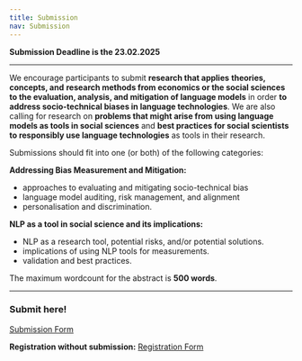 ```yaml
---
title: Submission
nav: Submission
---
```


**Submission Deadline is the 23.02.2025**

-----

We encourage participants to submit **research that applies** **theories, concepts, and** **research methods from economics or the social sciences to the evaluation, analysis, and mitigation of language models** in order **to address socio-technical biases in language technologies**. We are also calling for research on **problems that might arise from using language models as tools in social sciences** and **best practices for social scientists to responsibly use language technologies** as tools in their research.

Submissions should fit into one (or both) of the following categories:

**Addressing Bias Measurement and Mitigation:**

- approaches to evaluating and mitigating socio-technical bias
- language model auditing, risk management, and alignment
- personalisation and discrimination.

**NLP as a tool in social science and its implications:**

- NLP as a research tool, potential risks, and/or potential solutions.
- implications of using NLP tools for measurements.
- validation and best practices.

The maximum wordcount for the abstract is **500 words**.

-----

### Submit here!

[Submission Form](https://docs.google.com/forms/d/e/1FAIpQLSch5cK5zy5jxVq54oPO_ivTWXO1fUg1xMcs0XH34yRyyAuwaQ/viewform) 

**Registration without submission:** [Registration Form](https://limesurvey.weizenbaum-institut.de/index.php/776613?lang=en)
